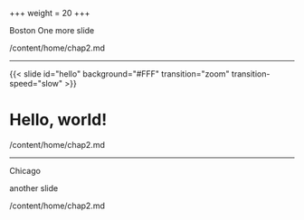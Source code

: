+++
weight = 20 
+++


Boston
One more slide

/content/home/chap2.md

---

{{< slide id="hello" background="#FFF" transition="zoom" transition-speed="slow" >}}



# Hello, world!

/content/home/chap2.md

---

Chicago

another slide

/content/home/chap2.md
